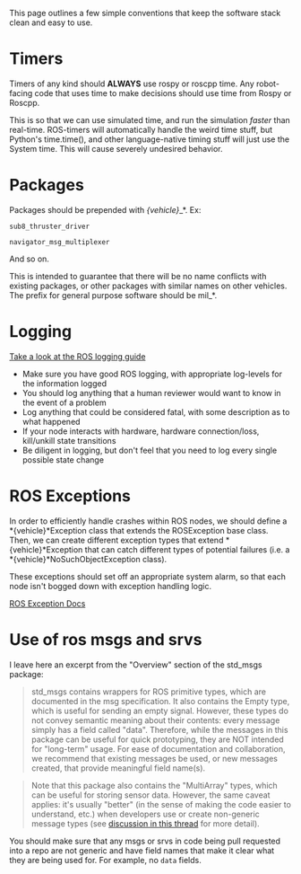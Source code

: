 This page outlines a few simple conventions that keep the software stack clean and easy to use.

# Timers
Timers of any kind should **ALWAYS** use rospy or roscpp time. Any robot-facing code that uses time to make decisions should use time from Rospy or Roscpp. 

This is so that we can use simulated time, and run the simulation *faster* than real-time. ROS-timers will automatically handle the weird time stuff, but Python's time.time(), and other language-native timing stuff will just use the System time. This will cause severely undesired behavior.

# Packages
Packages should be prepended with *{vehicle}*_*.
Ex:

`sub8_thruster_driver`

`navigator_msg_multiplexer`

And so on.

This is intended to guarantee that there will be no name conflicts with existing packages, or other packages with similar names on other vehicles. The prefix for general purpose software should be mil_*.

# Logging
[Take a look at the ROS logging guide](http://wiki.ros.org/roscpp/Overview/Logging)
* Make sure you have good ROS logging, with appropriate log-levels for the information logged
* You should log anything that a human reviewer would want to know in the event of a problem
* Log anything that could be considered fatal, with some description as to what happened
* If your node interacts with hardware, hardware connection/loss, kill/unkill state transitions
* Be diligent in logging, but don't feel that you need to log every single possible state change

# ROS Exceptions
In order to efficiently handle crashes within ROS nodes, we should define a *{vehicle}*Exception class that extends the ROSException base class. Then, we can create different exception types that extend *{vehicle}*Exception that can catch different types of potential failures (i.e. a *{vehicle}*NoSuchObjectException class).

These exceptions should set off an appropriate system alarm, so that each node isn't bogged down with exception handling logic. 

[ROS Exception Docs](http://docs.ros.org/api/rospy/html/rospy.exceptions-module.html)

# Use of ros msgs and srvs
I leave here an excerpt from the "Overview" section of the std_msgs package:
> std_msgs contains wrappers for ROS primitive types, which are documented in the msg specification. It also contains the Empty type, which is useful for sending an empty signal. However, these types do not convey semantic meaning about their contents: every message simply has a field called "data". Therefore, while the messages in this package can be useful for quick prototyping, they are NOT intended for "long-term" usage. For ease of documentation and collaboration, we recommend that existing messages be used, or new messages created, that provide meaningful field name(s).

> Note that this package also contains the "MultiArray" types, which can be useful for storing sensor data. However, the same caveat applies: it's usually "better" (in the sense of making the code easier to understand, etc.) when developers use or create non-generic message types (see [discussion in this thread](https://github.com/ros/std_msgs/issues/8) for more detail).

You should make sure that any msgs or srvs in code being pull requested into a repo are not generic and have field names that make it clear what they are being used for. For example, no `data` fields.